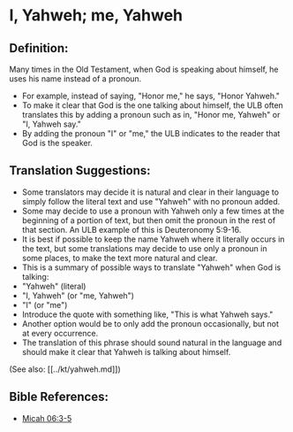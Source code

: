 # I, Yahweh; me, Yahweh #

## Definition: ##

Many times in the Old Testament, when God is speaking about himself, he uses his name instead of a pronoun.

* For example, instead of saying, "Honor me," he says, "Honor Yahweh." 
* To make it clear that God is the one talking about himself, the ULB often translates this by adding a pronoun such as in, "Honor me, Yahweh" or "I, Yahweh say."
* By adding the pronoun "I" or "me," the ULB indicates to the reader that God is the speaker.

## Translation Suggestions: ##

* Some translators may decide it is natural and clear in their language to simply follow the literal text and use "Yahweh" with no pronoun added.
* Some may decide to use a pronoun with Yahweh only a few times at the beginning of a portion of text, but then omit the pronoun in the rest of that section. An ULB example of this is Deuteronomy 5:9-16.
* It is best if possible to keep the name Yahweh where it literally occurs in the text, but some translations may decide to use only a pronoun in some places, to make the text more natural and clear.
* This is a summary of possible ways to translate "Yahweh" when God is talking:
 * "Yahweh" (literal)        
 * "I, Yahweh" (or "me, Yahweh")
 * "I" (or "me") 
 * Introduce the quote with something like, "This is what Yahweh says."
* Another option would be to only add the pronoun occasionally, but not at every occurrence. 
* The translation of this phrase should sound natural in the language and should make it clear that Yahweh is talking about himself.                     

(See also: [[../kt/yahweh.md]])

## Bible References: ##

* [Micah 06:3-5](en/tn/mic/help/06/03)
